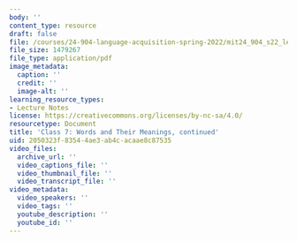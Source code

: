 ```yaml
---
body: ''
content_type: resource
draft: false
file: /courses/24-904-language-acquisition-spring-2022/mit24_904_s22_lec07.pdf
file_size: 1479267
file_type: application/pdf
image_metadata:
  caption: ''
  credit: ''
  image-alt: ''
learning_resource_types:
- Lecture Notes
license: https://creativecommons.org/licenses/by-nc-sa/4.0/
resourcetype: Document
title: 'Class 7: Words and Their Meanings, continued'
uid: 2050323f-8354-4ae3-ab4c-acaae8c87535
video_files:
  archive_url: ''
  video_captions_file: ''
  video_thumbnail_file: ''
  video_transcript_file: ''
video_metadata:
  video_speakers: ''
  video_tags: ''
  youtube_description: ''
  youtube_id: ''
---
```

